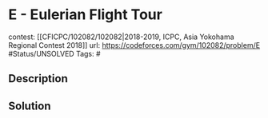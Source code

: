 # E - Eulerian Flight Tour

contest: [[CFICPC/102082/102082|2018-2019, ICPC, Asia Yokohama Regional Contest 2018]]
url: https://codeforces.com/gym/102082/problem/E
#Status/UNSOLVED
Tags: #

## Description

## Solution

